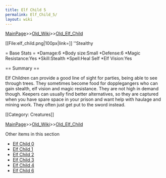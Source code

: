 ```yaml
---
title: Elf Child 5
permalink: Elf_Child_5/
layout: wiki
---
```


[MainPage](/keeperrl_wiki/ "wikilink")>>[Old_Wiki](/keeperrl_wiki/Old_Wiki "wikilink")>>[Old_Elf_Child](/keeperrl_wiki/Old_Elf_Child "wikilink")

[[File:elf_child.png|100px|link=]] ''Stealthy

= Base Stats =
*Damage:6
*Body size:Small
*Defense:6
*Magic Resistance:Yes
*Skill:Stealth
*Spell:Heal Self
*Elf Vision:Yes

== Summary ==

Elf Children can provide a good line of sight for parties, being able to see through trees. They sometimes become food for dopplegangers who can gain stealth, elf vision and magic resistance. They are not high in demand though. Keepers can usually find better alternatives, so they are captured when you have spare space in your prison and want help with haulage and mining work. They often just get put to the sword instead.

[[Category: Creatures]]

[MainPage](/keeperrl_wiki/ "wikilink")>>[Old_Wiki](/keeperrl_wiki/Old_Wiki "wikilink")>>[Old_Elf_Child](/keeperrl_wiki/Old_Elf_Child "wikilink")

Other items in this section
-    [Elf Child 0](/keeperrl_wiki/Elf_Child_0 "wikilink")
-    [Elf Child 1](/keeperrl_wiki/Elf_Child_1 "wikilink")
-    [Elf Child 2](/keeperrl_wiki/Elf_Child_2 "wikilink")
-    [Elf Child 3](/keeperrl_wiki/Elf_Child_3 "wikilink")
-    [Elf Child 4](/keeperrl_wiki/Elf_Child_4 "wikilink")
-    [Elf Child 6](/keeperrl_wiki/Elf_Child_6 "wikilink")
